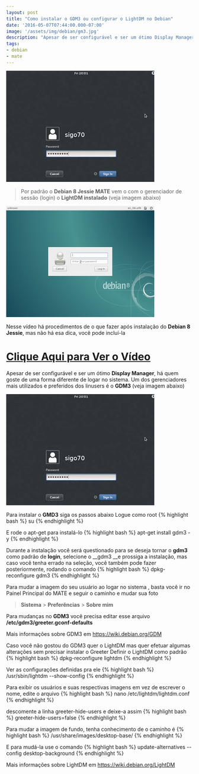 ```yaml
---
layout: post
title: "Como instalar o GDM3 ou configurar o LightDM no Debian"
date: '2016-05-07T07:44:00.000-07:00'
image: '/assets/img/debian/gm3.jpg'
description: "Apesar de ser configurável e ser um ótimo Display Manager, há quem goste de uma forma diferente de logar no sistema."
tags:
- debian
- mate
---
```


![Como instalar o GDM3 ou configurar o LightDM no Debian](/assets/img/debian/gm3.jpg "Como instalar o GDM3 ou configurar o LightDM no Debian")

> Por padrão o __Debian 8 Jessie MATE__ vem o com o gerenciador de sessão (login) o __LightDM instalado__ (veja imagem abaixo)

![Como instalar o GDM3 ou configurar o LightDM no Debian](/assets/img/debian/lightDM.jpg "Como instalar o GDM3 ou configurar o LightDM no Debian")

Nesse vídeo há procedimentos de o que fazer após instalação do __Debian 8 Jessie__, mas não há esa dica, você pode incluí-la

# [Clique Aqui para Ver o Vídeo](https://www.youtube.com/watch?v=mifEI1pBx4s)


Apesar de ser configurável e ser um ótimo __Display Manager__, há quem goste de uma forma diferente de logar no sistema. Um dos
gerenciadores mais utilizados e preferidos dos linusers é o __GDM3__ (veja imagem abaixo)

![Como instalar o GDM3 ou configurar o LightDM no Debian](/assets/img/debian/gm3.jpg "Como instalar o GDM3 ou configurar o LightDM no Debian")

Para instalar o __GMD3__ siga os passos abaixo
Logue como root
{% highlight bash %}
su
{% endhighlight %}

E rode o apt-get para instalá-lo
{% highlight bash %}
apt-get install gdm3 -y
{% endhighlight %}

Durante a instalação você será questionado para se deseja tornar o __gdm3__ como padrão de __login__, selecione o __gdm3 __e prossiga a instalação, mas
caso você tenha errado na seleção, você também pode fazer posteriormente, rodando o comando
{% highlight bash %}
dpkg-reconfigure gdm3
{% endhighlight %}

Para mudar a imagem do seu usuário ao logar no sistema , basta você ir no Painel Principal do MATE e seguir o caminho e mudar sua foto

> __Sistema__ > __Preferências__ > __Sobre mim__

Para mudanças no __GDM3__ você precisa editar esse arquivo __/etc/gdm3/greeter.gconf-defaults__

Mais informações sobre GDM3 em
<https://wiki.debian.org/GDM>

Caso você não gostou do GDM3 quer o LightDM mas quer efetuar algumas alterações sem precisar instalar o Greeter
Definir o LightDM como padrão
{% highlight bash %}
dpkg-reconfigure lightdm
{% endhighlight %}

Ver as configurações definidas pra ele
{% highlight bash %}
/usr/sbin/lightdm --show-config
{% endhighlight %}

Para exibir os usuários e suas respectivas imagens em vez de escrever o nome, edite o arquivo
{% highlight bash %}
nano /etc/lightdm/lightdm.conf
{% endhighlight %}

descomente a linha greeter-hide-users e deixe-a assim
{% highlight bash %}
greeter-hide-users=false
{% endhighlight %}

Para mudar a imagem de fundo, tenha conhecimento de o caminho é
{% highlight bash %}
/usr/share/images/desktop-base/
{% endhighlight %}

E para mudá-la use o comando
{% highlight bash %}
update-alternatives --config desktop-background
{% endhighlight %}

Mais informações sobre LightDM em <https://wiki.debian.org/LightDM>

<script async src="https://pagead2.googlesyndication.com/pagead/js/adsbygoogle.js"></script>

<!-- Informat -->
<ins class="adsbygoogle"
 style="display:block"
 data-ad-client="ca-pub-2838251107855362"
 data-ad-slot="2327980059"
 data-ad-format="auto"
 data-full-width-responsive="true"></ins>

<script>
(adsbygoogle = window.adsbygoogle || []).push({});
</script>



